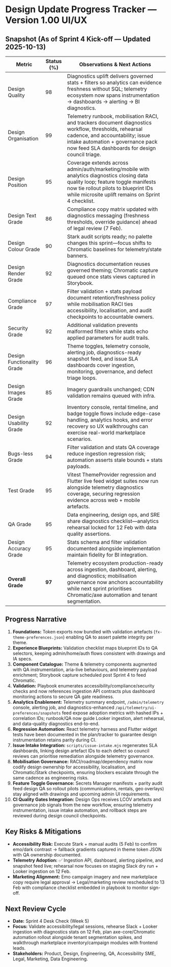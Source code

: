 # Design Update Progress Tracker — Version 1.00 UI/UX

## Snapshot (As of Sprint 4 Kick-off — Updated 2025-10-13)
| Metric | Status (%) | Observations & Next Actions |
| --- | --- | --- |
| Design Quality | 98 | Diagnostics uplift delivers governed stats + filters so analytics can evidence freshness without SQL; telemetry ecosystem now spans instrumentation → dashboards → alerting → BI diagnostics. |
| Design Organisation | 99 | Telemetry runbook, mobilisation RACI, and trackers document diagnostics workflow, thresholds, rehearsal cadence, and accountability; issue intake automation + governance pack now feed SLA dashboards for design council triage. |
| Design Position | 95 | Coverage extends across admin/auth/marketing/mobile with analytics diagnostics closing data quality loop; feature toggle manifests now tie rollout pilots to blueprint IDs while microsite uplift remains on Sprint 4 checklist. |
| Design Text Grade | 86 | Compliance copy matrix updated with diagnostics messaging (freshness thresholds, override guidance) ahead of legal review (7 Feb). |
| Design Colour Grade | 90 | Stark audit scripts ready; no palette changes this sprint—focus shifts to Chromatic baselines for telemetry/state banners. |
| Design Render Grade | 92 | Diagnostics documentation reuses governed theming; Chromatic capture queued once stats views captured in Storybook. |
| Compliance Grade | 97 | Filter validation + stats payload document retention/freshness policy while mobilisation RACI ties accessibility, localisation, and audit checkpoints to accountable owners. |
| Security Grade | 92 | Additional validation prevents malformed filters while stats echo applied parameters for audit trails. |
| Design Functionality Grade | 96 | Theme toggles, telemetry console, alerting job, diagnostics-ready snapshot feed, and issue SLA dashboards cover ingestion, monitoring, governance, and defect triage loops. |
| Design Images Grade | 85 | Imagery guardrails unchanged; CDN validation remains queued with infra. |
| Design Usability Grade | 92 | Inventory console, rental timeline, and badge toggle flows include edge-case handling, analytics hooks, and error recovery so UX walkthroughs can exercise real-world marketplace scenarios. |
| Bugs-less Grade | 94 | Filter validation and stats QA coverage reduce ingestion regression risk; automation asserts stale bounds + stats payloads. |
| Test Grade | 95 | Vitest ThemeProvider regression and Flutter live feed widget suites now run alongside telemetry diagnostics coverage, securing regression evidence across web + mobile artefacts. |
| QA Grade | 95 | Data engineering, design ops, and SRE share diagnostics checklist—analytics rehearsal locked for 12 Feb with data quality assertions. |
| Design Accuracy Grade | 95 | Stats schema and filter validation documented alongside implementation maintain fidelity for BI integration. |
| **Overall Grade** | **97** | Telemetry ecosystem production-ready across ingestion, dashboard, alerting, and diagnostics; mobilisation governance now anchors accountability while next sprint prioritises Chromatic/axe automation and tenant segmentation. |

## Progress Narrative
1. **Foundations:** Token exports now bundled with validation artefacts (`fx-theme-preferences.json`) enabling QA to assert palette integrity per theme.
2. **Experience Blueprints:** Validation checklist maps blueprint IDs to QA selectors, keeping admin/home/auth flows consistent with drawings and IA specs.
3. **Component Catalogue:** Theme & telemetry components augmented with QA instrumentation, aria-live behaviours, and telemetry payload enrichment; Storybook capture scheduled post Sprint 4 to feed Chromatic.
4. **Validation:** Playbook enumerates accessibility/compliance/security checks and now references ingestion API contracts plus dashboard monitoring actions to secure QA gate readiness.
5. **Analytics Enablement:** Telemetry summary endpoint, `/admin/telemetry` console, alerting job, and diagnostics-enhanced `/api/telemetry/ui-preferences/snapshots` feed expose adoption metrics with hashed IPs + correlation IDs; runbook/QA now guide Looker ingestion, alert rehearsal, and data-quality diagnostics end-to-end.
6. **Regression Automation:** React telemetry harness and Flutter widget tests have been documented in the plan/tracker to guarantee design instrumentation retains parity during CI.
7. **Issue Intake Integration:** `scripts/issue-intake.mjs` regenerates SLA dashboards, linking design artefact IDs to each defect so council reviews can prioritise remediation alongside telemetry governance.
8. **Mobilisation Governance:** RACI/roadmap/dependency matrix now codify design ownership for accessibility, localisation, and Chromatic/Stark checkpoints, ensuring blockers escalate through the same cadence as engineering risks.
9. **Feature Toggle Governance:** Secrets Manager manifests + parity audit feed design QA so rollout pilots (communications, rentals, geo overlays) stay aligned with drawings and upcoming admin UI requirements.
10. **CI Quality Gates Integration:** Design Ops receives LCOV artefacts and governance job signals from the new workflow, ensuring telemetry instrumentation, issue intake automation, and rollback steps are reviewed during design council checkpoints.

## Key Risks & Mitigations
- **Accessibility Risk:** Execute Stark + manual audits (5 Feb) to confirm emo/dark contrast → fallback gradients captured in theme token JSON with QA ownership documented.
- **Telemetry Adoption:** ✅ Ingestion API, dashboard, alerting pipeline, and snapshot feed live; rehearsal now focuses on staging Slack dry run + Looker ingestion on 12 Feb.
- **Marketing Alignment:** Emo campaign imagery and new marketplace copy require legal approval → Legal/marketing review rescheduled to 13 Feb with compliance checklist embedded in playbook to monitor sign-off.

## Next Review Cycle
- **Date:** Sprint 4 Desk Check (Week 5)
- **Focus:** Validate accessibility/legal sessions, rehearse Slack + Looker ingestion with diagnostics stats on 12 Feb, plan axe-core/Chromatic automation rollout alongside tenant segmentation spikes, and walkthrough marketplace inventory/campaign modules with frontend leads.
- **Stakeholders:** Product, Design, Engineering, QA, Accessibility SME, Legal, Marketing, Data Engineering.
